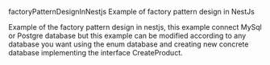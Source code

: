 factoryPatternDesignInNestjs
Example of factory pattern design in NestJs

Example of the factory pattern design in nestjs, this example connect MySql or Postgre database but this example can be modified according to any database you want using the enum database and creating new concrete database implementing the interface CreateProduct.